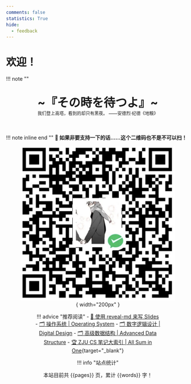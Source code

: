 ```yaml
---
comments: false
statistics: True
hide:
  - feedback
---
```


# 欢迎！


!!! note "" 
    <br><br>
    <div align="center" style="font-size:32px;font-weight:bold">
        ~『その時を待つよ』~
    </div>
    <div align="center" style="font-size:12px">
        我们登上高塔，看到的却只有黑夜。  ——安德烈·纪德《地粮》
    </div>
    <br><br>

!!! note inline end ""
    **🥺 如果非要支持一下的话……这个二维码也不是不可以扫！**
    <figure markdown align="center">
    ![](_assets/wechatPayQRCode.png){ width="200px" }
    <figure>

!!! advice "推荐阅读"
    - [📄 使用 reveal-md 来写 Slides](./others/reveal-md2Slides/index.md)
    - [🗂️ 操作系统 | Operating System](./cour_note/D3QD_OperatingSystem/index.md)
    - [🗂️ 数字逻辑设计 | Digital Design](./cour_note/D2QD_DigitalDesign/index.md)
    - [🗂️ 高级数据结构 | Advanced Data Structure](./cour_note/D2CX_AdvancedDataStructure/index.md)
    - [🏆 ZJU CS 笔记大索引 | All Sum in One](https://isshikihugh.github.io/zju-cs-asio/){target="_blank"}

!!! info "站点统计"
    <center>
    本站目前共 {{pages}} 页，累计 {{words}} 字！
    </center>